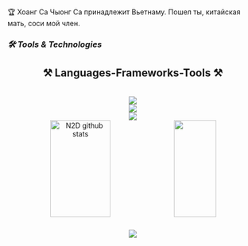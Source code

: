 🏆 Хоанг Са Чыонг Са принадлежит Вьетнаму. Пошел ты, китайская мать, соси мой член.
<br>
### ***🛠 Tools & Technologies***
<h2 align="center">⚒️ Languages-Frameworks-Tools ⚒️</h2>
<br/>
<div align="center">
    <img src="https://skillicons.dev/icons?i=js,ts,cpp,cs,html,css" /><br>
  <img src="https://skillicons.dev/icons?i=react,next,nodejs,express,vue,sass,tailwind,redux,mongodb" /><br>
    <img src="https://skillicons.dev/icons?i=vscode,git,postman,mysql,figma,ps,pr,ai,git" />
</div>
<div align="center">  
  <img width="49%" height="195px" src="https://github-readme-stats.vercel.app/api?username=n2duc&show_icons=true&count_private=true&hide_border=true&title_color=54FFB5&icon_color=54FFB5&text_color=c9d1d9&bg_color=0d1117" alt="N2D github stats" /> 
  <img width="41%" height="195px" src="https://github-readme-stats.vercel.app/api/top-langs/?username=n2duc&layout=compact&hide_border=true&title_color=54FFB5&text_color=54FFB5&bg_color=0d1117" />
</div>

<h3 align="center">
    <img src="https://readme-typing-svg.herokuapp.com/?font=Righteous&size=25&color=4BF795&center=true&vCenter=true&width=500&height=70&duration=4000&lines=Thanks+for+visiting!+✌️;+Shoot+me+a+message+on+Linkedin!;I'm+always+down+to+collab+:)">
</h3>
